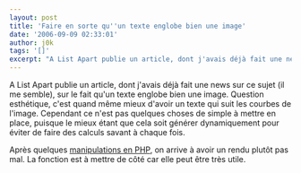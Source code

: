 ```yaml
---
layout: post
title: 'Faire en sorte qu''un texte englobe bien une image'
date: '2006-09-09 02:33:01'
author: j0k
tags: '[]'
excerpt: "A List Apart publie un article, dont j'avais déjà fait une news sur ce sujet (il me semble), sur le fait qu'un texte englobe bien une image.     \nQuestion esthétique, c'est quand même mieux d'avoir un texte qui suit les courbes de l'image. Cependant ce n'est pas quelques choses de simple à mettre en place, puisque le mieux étant que cela soit générer      …"
---
```


A List Apart publie un article, dont j'avais déjà fait une news sur ce sujet (il me semble), sur le fait qu'un texte englobe bien une image.
Question esthétique, c'est quand même mieux d'avoir un texte qui suit les courbes de l'image. Cependant ce n'est pas quelques choses de simple à mettre en place, puisque le mieux étant que cela soit générer dynamiquement pour éviter de faire des calculs savant à chaque fois.

Après quelques [manipulations en PHP](http://www.alistapart.com/articles/sandbags), on arrive à avoir un rendu plutôt pas mal. La fonction est à mettre de côté car elle peut être très utile.
